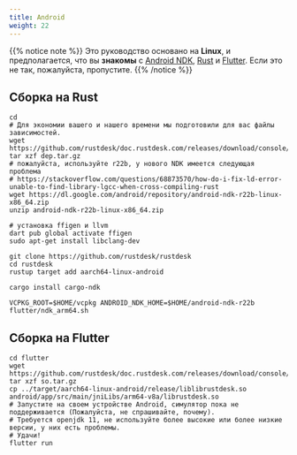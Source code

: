 ```yaml
---
title: Android
weight: 22
---
```


{{% notice note %}}
Это руководство основано на **Linux**, и предполагается, что вы **знакомы** с [Android NDK](https://developer.android.com/ndk/downloads), [Rust](https://rustup.rs/) и [Flutter](https://flutter.dev/). Если это не так, пожалуйста, пропустите.
{{% /notice %}}

## Сборка на Rust
```
cd
# Для экономии вашего и нашего времени мы подготовили для вас файлы зависимостей.
wget https://github.com/rustdesk/doc.rustdesk.com/releases/download/console/dep.tar.gz
tar xzf dep.tar.gz
# пожалуйста, используйте r22b, у нового NDK имеется следующая проблема
# https://stackoverflow.com/questions/68873570/how-do-i-fix-ld-error-unable-to-find-library-lgcc-when-cross-compiling-rust
wget https://dl.google.com/android/repository/android-ndk-r22b-linux-x86_64.zip
unzip android-ndk-r22b-linux-x86_64.zip

# установка ffigen и llvm 
dart pub global activate ffigen
sudo apt-get install libclang-dev

git clone https://github.com/rustdesk/rustdesk
cd rustdesk
rustup target add aarch64-linux-android 

cargo install cargo-ndk

VCPKG_ROOT=$HOME/vcpkg ANDROID_NDK_HOME=$HOME/android-ndk-r22b flutter/ndk_arm64.sh
```

## Сборка на Flutter

```
cd flutter
wget https://github.com/rustdesk/doc.rustdesk.com/releases/download/console/so.tar.gz
tar xzf so.tar.gz
cp ../target/aarch64-linux-android/release/liblibrustdesk.so android/app/src/main/jniLibs/arm64-v8a/librustdesk.so
# Запустите на своем устройстве Android, симулятор пока не поддерживается (Пожалуйста, не спрашивайте, почему).
# Требуется openjdk 11, не используйте более высокие или более низкие версии, у них есть проблемы.
# Удачи!
flutter run
```
